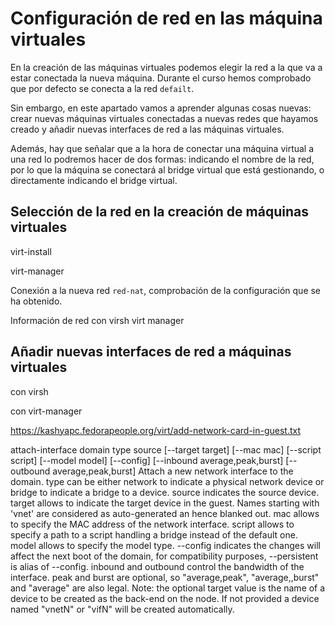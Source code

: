 # Configuración de red en las máquina virtuales

En la creación de las máquinas virtuales podemos elegir la red a la que va a estar conectada la nueva máquina. Durante el curso hemos comprobado que por defecto se conecta a la red `defailt`.

Sin embargo, en este apartado vamos a aprender algunas cosas nuevas: crear nuevas máquinas virtuales conectadas a nuevas redes que hayamos creado y añadir nuevas interfaces de red a las máquinas virtuales.

Además, hay que señalar que a la hora de conectar una máquina virtual a una red lo podremos hacer de dos formas: indicando el nombre de la red, por lo que la máquina se conectará al bridge virtual que está gestionando, o directamente indicando el bridge virtual.

## Selección de la red en la creación de máquinas virtuales

virt-install

virt-manager

Conexión a la nueva red `red-nat`, comprobación de la configuración que se ha obtenido.

Información de red con virsh virt manager

## Añadir nuevas interfaces de red a máquinas virtuales

con virsh

con virt-manager




https://kashyapc.fedorapeople.org/virt/add-network-card-in-guest.txt

attach-interface domain type source [--target target] [--mac mac] [--script script] [--model model] [--config] [--inbound average,peak,burst] [--outbound average,peak,burst]
Attach a new network interface to the domain. type can be either network to indicate a physical network device or bridge to indicate a bridge to a device. source indicates the source device. target allows to indicate the target device in the guest. Names starting with 'vnet' are considered as auto-generated an hence blanked out. mac allows to specify the MAC address of the network interface. script allows to specify a path to a script handling a bridge instead of the default one. model allows to specify the model type. --config indicates the changes will affect the next boot of the domain, for compatibility purposes, --persistent is alias of --config. inbound and outbound control the bandwidth of the interface. peak and burst are optional, so "average,peak", "average,,burst" and "average" are also legal.
Note: the optional target value is the name of a device to be created as the back-end on the node. If not provided a device named "vnetN" or "vifN" will be created automatically.

